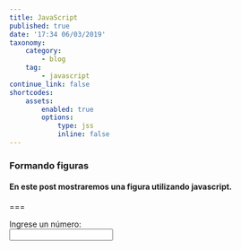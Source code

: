 ```yaml
---
title: JavaScript
published: true
date: '17:34 06/03/2019'
taxonomy:
    category:
        - blog
    tag:
        - javascript
continue_link: false
shortcodes:
    assets:
        enabled: true
        options:
            type: jss
            inline: false
---
```


<script type="text/javascript">
    function armandoFigura() {
    var n = document.getElementById("nun").value;
        if(isNaN(n)){
                alert("El dato ingresado no es un numero entero");
                document.getElementById("nun").value=" "; 
                
            }else{
                  var x,y;
                var blancos = "";

                for (x=0;x<max;x++){
                    for(y=0;y<=x;y++){
                        blancos = blancos +"*";
                    }
                    blancos = blancos +"<br>"; 
                }
                for (x=0;x<n;x++){
                    for(y=0;y<n;y++){
                        if(y<=x){
                            blancos = blancos +"&nbsp";
                        }else{
                             blancos = blancos +"*";
                        }
                    }
                    blancos = blancos +"<br>"; 
                }
                document.getElementById("figura").innerHTML = blancos;
                document.getElementById("nun").value=" ";  
            }
}
</script>
### Formando figuras
#### En este post mostraremos una figura utilizando javascript.
===

 <p><label for="valor">Ingrese un número:</label><br><input type="text" id="num" onkeyup="armandoFigura()"/><br><br>
    <div id="figura" class="fig"></div>
</p>


